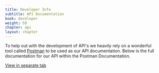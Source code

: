 ```yaml
---
title: Developer Info
subtitle: API Documentation
book: developer
weight: 50
chapter: api
layout: chapter
---
```

To help out with the development of API's we heavily rely on a wonderful tool called [Postman](https://www.getpostman.com/) to be used as our API documentation. Below is the full documentation for our API within the Postman Documentation.

<a class="btn btn-primary btn-sm" href="https://documenter.getpostman.com/view/684631/formio-api/2Jvuks" target="_blank" style="float:left;margin-right:10px;"><span class="glyphicon glyphicon-new-window"></span> View in separate tab</a>

<div class="postman-run-button" style="float:left !important; margin-right: 10px !important;"
data-postman-action="collection/import"
data-postman-var-1="6c861ff514e69ee0dd98"></div>
<script type="text/javascript">
  (function (p,o,s,t,m,a,n) {
    !p[s] && (p[s] = function () { (p[t] || (p[t] = [])).push(arguments); });
    !o.getElementById(s+t) && o.getElementsByTagName("head")[0].appendChild((
      (n = o.createElement("script")),
      (n.id = s+t), (n.async = 1), (n.src = m), n
    ));
  }(window, document, "_pm", "PostmanRunObject", "https://run.pstmn.io/button.js"));
</script>

